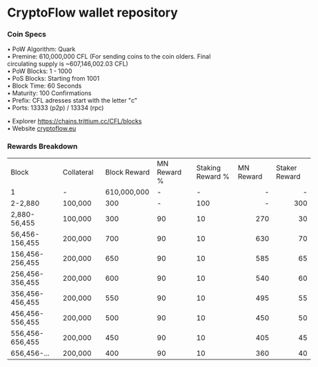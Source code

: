 CryptoFlow wallet repository
=====================================

### Coin Specs

• PoW Algorithm: Quark  
• Premine: 610,000,000 CFL (For sending coins to the coin olders. Final circulating supply is ~607,146,002.03 CFL)   
• PoW Blocks: 1 - 1000  
• PoS Blocks: Starting from 1001  
• Block Time: 60 Seconds    
• Maturity: 100 Confirmations  
• Prefix: CFL adresses start with the letter "c"  
• Ports: 13333 (p2p) / 13334 (rpc)

• Explorer https://chains.trittium.cc/CFL/blocks   
• Website [cryptoflow.eu](https://cryptoflow.eu/)

### Rewards Breakdown
<table border=0 cellpadding=0 cellspacing=0 width=701 class=xl6553517252
 style='border-collapse:collapse;table-layout:fixed;width:528pt'>
 <col class=xl6553517252 width=139 style='mso-width-source:userset;mso-width-alt:
 4785;width:104pt'>
 <col class=xl6553517252 width=107 span=2 style='mso-width-source:userset;
 mso-width-alt:3702;width:81pt'>
 <col class=xl6553517252 width=134 style='mso-width-source:userset;mso-width-alt:
 4608;width:100pt'>
 <col class=xl6553517252 width=107 span=2 style='mso-width-source:userset;
 mso-width-alt:3702;width:81pt'>
 <tr height=21 style='mso-height-source:userset;height:15.75pt'>
  <td height=21 class=xl6317252 width=150 style='height:15.75pt;width:104pt'>Block</td>
  <td class=xl6317252 width=107 style='width:81pt'>Collateral</td>
  <td class=xl6317252 width=107 style='width:81pt'>Block Reward</td>
  <td class=xl6317252 width=107 style='width:81pt'>MN Reward %</td>
  <td class=xl6317252 width=134 style='width:100pt'>Staking Reward %</td>
  <td class=xl6317252 width=107 style='width:81pt'>MN Reward</td>
  <td class=xl6317252 width=107 style='width:81pt'>Staker Reward</td>
 </tr>
 <tr height=21 style='mso-height-source:userset;height:15.75pt'>
  <td height=21 class=xl6417252 style='height:15.75pt'>1</td>
  <td class=xl6517252>-</td>  
  <td class=xl6517252>610,000,000</td>  
  <td class=xl6617252>-</td>
  <td class=xl6617252>-</td>
  <td class=xl6717252 align=right>-</td>
  <td class=xl6553517252 align=right>-</td>
 </tr>
 <tr height=21 style='mso-height-source:userset;height:15.75pt'>
  <td height=21 class=xl6417252 style='height:15.75pt'>2-2,880</td>
  <td class=xl6517252>100,000</td>
  <td class=xl6517252>300</td>
  <td class=xl6617252>-</td>
  <td class=xl6617252>100</td>
  <td class=xl6717252 align=right>-</td>
  <td class=xl6553517252 align=right>300</td>
 </tr>
 <tr height=21 style='mso-height-source:userset;height:15.75pt'>
  <td height=21 class=xl6417252 style='height:15.75pt'>2,880-56,455</td>
  <td class=xl6517252>100,000</td>
  <td class=xl6617252>300</td>
  <td class=xl6617252>90</td>
  <td class=xl6617252>10</td>
  <td class=xl6717252 align=right>270</td>
  <td class=xl6817252 align=right>30</td>
 </tr>
 <tr height=21 style='mso-height-source:userset;height:15.75pt'>
  <td height=21 class=xl6417252 style='height:15.75pt'>56,456-156,455</td>
  <td class=xl6517252>200,000</td>
  <td class=xl6617252>700</td>
  <td class=xl6617252>90</td>
  <td class=xl6617252>10</td>
  <td class=xl6717252 align=right>630</td>
  <td class=xl6817252 align=right>70</td>
 </tr>
 <tr height=21 style='mso-height-source:userset;height:15.75pt'>
  <td height=21 class=xl6417252 style='height:15.75pt'>156,456-256,455</td>
  <td class=xl6517252>200,000</td>
  <td class=xl6617252>650</td>
  <td class=xl6617252>90</td>
  <td class=xl6617252>10</td>
  <td class=xl6717252 align=right>585</td>
  <td class=xl6817252 align=right>65</td>
 </tr>
 <tr height=21 style='mso-height-source:userset;height:15.75pt'>
  <td height=21 class=xl6417252 style='height:15.75pt'>256,456-356,455</td>
  <td class=xl6517252>200,000</td>
  <td class=xl6617252>600</td>
  <td class=xl6617252>90</td>
  <td class=xl6617252>10</td>
  <td class=xl6717252 align=right>540</td>
  <td class=xl6817252 align=right>60</td>
 </tr>
 <tr height=21 style='mso-height-source:userset;height:15.75pt'>
  <td height=21 class=xl6417252 style='height:15.75pt'>356,456-456,455</td>
  <td class=xl6517252>200,000</td>
  <td class=xl6617252>550</td>
  <td class=xl6617252>90</td>
  <td class=xl6617252>10</td>
  <td class=xl6717252 align=right>495</td>
  <td class=xl6817252 align=right>55</td>
 </tr>
 <tr height=21 style='mso-height-source:userset;height:15.75pt'>
  <td height=21 class=xl6417252 style='height:15.75pt'>456,456-556,455</td>
  <td class=xl6517252>200,000</td>
  <td class=xl6617252>500</td>
  <td class=xl6617252>90</td>
  <td class=xl6617252>10</td>
  <td class=xl6717252 align=right>450</td>
  <td class=xl6817252 align=right>50</td>
 </tr>
 <tr height=21 style='mso-height-source:userset;height:15.75pt'>
  <td height=21 class=xl6417252 style='height:15.75pt'>556,456-656,455</td>
  <td class=xl6517252>200,000</td>
  <td class=xl6617252>450</td>
  <td class=xl6617252>90</td>
  <td class=xl6617252>10</td>
  <td class=xl6717252 align=right>405</td>
  <td class=xl6817252 align=right>45</td>
 </tr>
 <tr height=21 style='mso-height-source:userset;height:15.75pt'>
   <td height=21 class=xl6417252 style='height:15.75pt'>656,456-...</td>
   <td class=xl6517252>200,000</td>
   <td class=xl6617252>400</td>
   <td class=xl6617252>90</td>
   <td class=xl6617252>10</td>
   <td class=xl6717252 align=right>360</td>
   <td class=xl6817252 align=right>40</td>
 </tr>
 </table>
